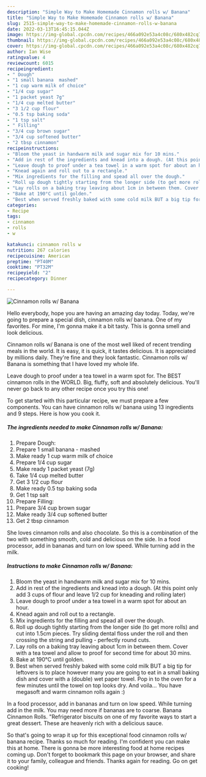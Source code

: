 ```yaml
---
description: "Simple Way to Make Homemade Cinnamon rolls w/ Banana"
title: "Simple Way to Make Homemade Cinnamon rolls w/ Banana"
slug: 2515-simple-way-to-make-homemade-cinnamon-rolls-w-banana
date: 2022-03-13T16:45:15.044Z
image: https://img-global.cpcdn.com/recipes/466a092e53a4c08c/680x482cq70/cinnamon-rolls-w-banana-recipe-main-photo.jpg
thumbnail: https://img-global.cpcdn.com/recipes/466a092e53a4c08c/680x482cq70/cinnamon-rolls-w-banana-recipe-main-photo.jpg
cover: https://img-global.cpcdn.com/recipes/466a092e53a4c08c/680x482cq70/cinnamon-rolls-w-banana-recipe-main-photo.jpg
author: Ian Wise
ratingvalue: 4
reviewcount: 6015
recipeingredient:
- " Dough"
- "1 small banana  mashed"
- "1 cup warm milk of choice"
- "1/4 cup sugar"
- "1 packet yeast 7g"
- "1/4 cup melted butter"
- "3 1/2 cup flour"
- "0.5 tsp baking soda"
- "1 tsp salt"
- " Filling"
- "3/4 cup brown sugar"
- "3/4 cup softened butter"
- "2 tbsp cinnamon"
recipeinstructions:
- "Bloom the yeast in handwarm milk and sugar mix for 10 mins."
- "Add in rest of the ingredients and knead into a dough. (At this point only add 3 cups of flour and leave 1/2 cup for kneading and rolling later)"
- "Leave dough to proof under a tea towel in a warm spot for about an hour."
- "Knead again and roll out to a rectangle."
- "Mix ingredients for the filling and spead all over the dough."
- "Roll up dough tightly starting from the longer side (to get more rolls) and cut into 1.5cm pieces. Try sliding dental floss under the roll and then crossing the string and pulling - perfectly round cuts."
- "Lay rolls on a baking tray leaving about 1cm in between them. Cover with a tea towel and allow to proof for second time for about 30 mins."
- "Bake at 190°C until golden."
- "Best when served freshly baked with some cold milk BUT a big tip for leftovers is to place however many you are going to eat in a small baking dish and cover with a (double) wet paper towel. Pop in to the oven for a few minutes until the towel on top looks dry. And voila... You have megasoft and warm cinnamon rolls again :)"
categories:
- Recipe
tags:
- cinnamon
- rolls
- w

katakunci: cinnamon rolls w 
nutrition: 267 calories
recipecuisine: American
preptime: "PT40M"
cooktime: "PT32M"
recipeyield: "2"
recipecategory: Dinner

---
```



![Cinnamon rolls w/ Banana](https://img-global.cpcdn.com/recipes/466a092e53a4c08c/680x482cq70/cinnamon-rolls-w-banana-recipe-main-photo.jpg)

Hello everybody, hope you are having an amazing day today. Today, we're going to prepare a special dish, cinnamon rolls w/ banana. One of my favorites. For mine, I'm gonna make it a bit tasty. This is gonna smell and look delicious.

Cinnamon rolls w/ Banana is one of the most well liked of recent trending meals in the world. It is easy, it is quick, it tastes delicious. It is appreciated by millions daily. They're fine and they look fantastic. Cinnamon rolls w/ Banana is something that I have loved my whole life.

Leave dough to proof under a tea towel in a warm spot for. The BEST cinnamon rolls in the WORLD. Big, fluffy, soft and absolutely delicious. You'll never go back to any other recipe once you try this one!


To get started with this particular recipe, we must prepare a few components. You can have cinnamon rolls w/ banana using 13 ingredients and 9 steps. Here is how you cook it.

<!--inarticleads1-->

##### The ingredients needed to make Cinnamon rolls w/ Banana:

1. Prepare  Dough:
1. Prepare 1 small banana - mashed
1. Make ready 1 cup warm milk of choice
1. Prepare 1/4 cup sugar
1. Make ready 1 packet yeast (7g)
1. Take 1/4 cup melted butter
1. Get 3 1/2 cup flour
1. Make ready 0.5 tsp baking soda
1. Get 1 tsp salt
1. Prepare  Filling:
1. Prepare 3/4 cup brown sugar
1. Make ready 3/4 cup softened butter
1. Get 2 tbsp cinnamon


She loves cinnamon rolls and also chocolate. So this is a combination of the two with something smooth, cold and delicious on the side. In a food processor, add in bananas and turn on low speed. While turning add in the milk. 

<!--inarticleads2-->

##### Instructions to make Cinnamon rolls w/ Banana:

1. Bloom the yeast in handwarm milk and sugar mix for 10 mins.
1. Add in rest of the ingredients and knead into a dough. (At this point only add 3 cups of flour and leave 1/2 cup for kneading and rolling later)
1. Leave dough to proof under a tea towel in a warm spot for about an hour.
1. Knead again and roll out to a rectangle.
1. Mix ingredients for the filling and spead all over the dough.
1. Roll up dough tightly starting from the longer side (to get more rolls) and cut into 1.5cm pieces. Try sliding dental floss under the roll and then crossing the string and pulling - perfectly round cuts.
1. Lay rolls on a baking tray leaving about 1cm in between them. Cover with a tea towel and allow to proof for second time for about 30 mins.
1. Bake at 190°C until golden.
1. Best when served freshly baked with some cold milk BUT a big tip for leftovers is to place however many you are going to eat in a small baking dish and cover with a (double) wet paper towel. Pop in to the oven for a few minutes until the towel on top looks dry. And voila... You have megasoft and warm cinnamon rolls again :)


In a food processor, add in bananas and turn on low speed. While turning add in the milk. You may need more if bananas are to coarse. Banana Cinnamon Rolls. "Refrigerator biscuits on one of my favorite ways to start a great dessert. These are heavenly rich with a delicious sauce. 

So that's going to wrap it up for this exceptional food cinnamon rolls w/ banana recipe. Thanks so much for reading. I'm confident you can make this at home. There is gonna be more interesting food at home recipes coming up. Don't forget to bookmark this page on your browser, and share it to your family, colleague and friends. Thanks again for reading. Go on get cooking!
